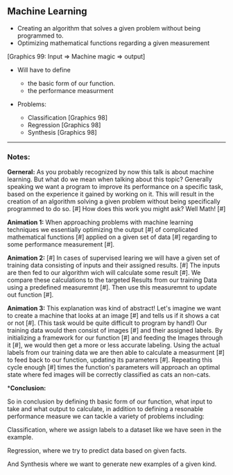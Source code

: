 ## Machine Learning

- Creating an algorithm that solves a given problem without being programmed to.
- Optimizing mathematical functions regarding a given measurement

[Graphics 99: Input => Machine magic => output]

- Will have to define
  - the basic form of our function.
  - the performance measurment

- Problems:
  - Classification [Graphics 98]
  - Regression [Graphics 98]
  - Synthesis [Graphics 98] 
***
### Notes:

**Gerneral:**
As you probably recognized by now this talk is about machine learning.
But what do we mean when talking about this topic?
Generally speaking we want a program to improve its performance on a specific task, based on the experience it gained by working on it.
This will result in the creation of an algorithm solving a given problem without being specifically programmed to do so. [#]
How does this work you might ask?
Well Math! [#]

**Animation 1:**
When approaching problems with machine learning techniques we essentially optimizing the output [#] of complicated mathematical functions [#] applied on a given set of data [#] regarding to some performance  measurement [#].

**Animation 2:**
[#] In cases of supervised learing we will have a given set of training data consisting of inputs and their assigned results.
[#] The inputs are then fed to our algorithm wich will calculate some result [#].
We compare these calculations to the targeted Results from our training Data using a predefined measuremnt [#].
Then use this measuremnt to update out function [#].

**Animation 3:**
This explanation was kind of abstract! Let's imagine we want to create a machine that looks at an image [#] and tells us if it shows a cat or not [#].
(This task would be quite difficult to program by hand!)
Our training data would then consist of images [#] and their assigned labels.
By initializing a framework for our function [#] and feeding the Images through it [#], we would then get a more or less accurate labeling.
Using the actual labels from our training data we are then able to calculate a measurment [#] to feed back to our function, updating its parameters [#].
Repeating this cycle enough [#] times the function's parameters will approach an optimal state where fed images will be correctly classified as cats an non-cats.

***Conclusion:**

So in conclusion by defining th basic form of our function, what input to take and what output to calculate, in addition to defining a resonable performance measure we can tackle a variety of problems including:

Classification, where we assign labels to a dataset like we have seen in the example.

Regression, where we try to predict data based on given facts.

And Synthesis where we want to generate new examples of a given kind.
